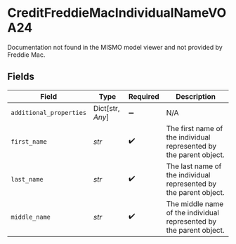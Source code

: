 # CreditFreddieMacIndividualNameVOA24

Documentation not found in the MISMO model viewer and not provided by Freddie Mac.


## Fields

| Field                                                               | Type                                                                | Required                                                            | Description                                                         |
| ------------------------------------------------------------------- | ------------------------------------------------------------------- | ------------------------------------------------------------------- | ------------------------------------------------------------------- |
| `additional_properties`                                             | Dict[str, *Any*]                                                    | :heavy_minus_sign:                                                  | N/A                                                                 |
| `first_name`                                                        | *str*                                                               | :heavy_check_mark:                                                  | The first name of the individual represented by the parent object.  |
| `last_name`                                                         | *str*                                                               | :heavy_check_mark:                                                  | The last name of the individual represented by the parent object.   |
| `middle_name`                                                       | *str*                                                               | :heavy_check_mark:                                                  | The middle name of the individual represented by the parent object. |